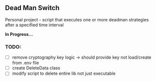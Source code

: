 ## Dead Man Switch

Personal project - script that executes one or more deadman strategies after a specified time interval

**In Progress...**

### TODO:
- [ ] remove cryptography key logic -> should provide key not load/create from .env file
- [ ] create DeleteData class
- [ ] modify script to delete entire lib not just executable